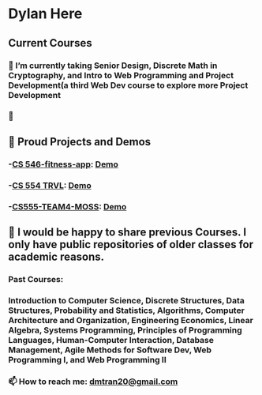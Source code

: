 # Dylan Here

## Current Courses
### 🔭 I’m currently taking Senior Design, Discrete Math in Cryptography, and Intro to Web Programming and Project Development(a third Web Dev course to explore more Project Development
### 🌱 


## 📖 Proud Projects and Demos
### -**[CS 546-fitness-app](https://github.com/ronduma/cs-546-fitness-app)**: [Demo](https://www.youtube.com/watch?v=kSVMA_uKhJA) 
### -**[CS 554 TRVL](https://github.com/ronduma/cs-554-trvl)**: [Demo](https://www.youtube.com/watch?v=P-eJklQ-DpM) 
### -**[CS555-TEAM4-MOSS](https://github.com/ColleenQue/Word-Boss)**: [Demo](https://www.youtube.com/watch?v=lzh_2Tx7Lj4)


## 💬 I would be happy to share previous Courses. I only have public repositories of older classes for academic reasons.
### Past Courses:
### Introduction to Computer Science, Discrete Structures, Data Structures, Probability and Statistics, Algorithms, Computer Architecture and Organization, Engineering Economics, Linear Algebra, Systems Programming, Principles of Programming Languages, Human-Computer Interaction, Database Management, Agile Methods for Software Dev, Web Programming I, and Web Programming II

### 📫 How to reach me: dmtran20@gmail.com


<!--
**dmtran20/dmtran20** is a ✨ _special_ ✨ repository because its `README.md` (this file) appears on your GitHub profile.

Here are some ideas to get you started:

- 🔭 I’m currently working on ...
- 🌱 I’m currently learning ...
- 👯 I’m looking to collaborate on ...
- 🤔 I’m looking for help with ...
- 💬 Ask me about ...
- 📫 How to reach me: ...
- 😄 Pronouns: ...
- ⚡ Fun fact: ...
-->
